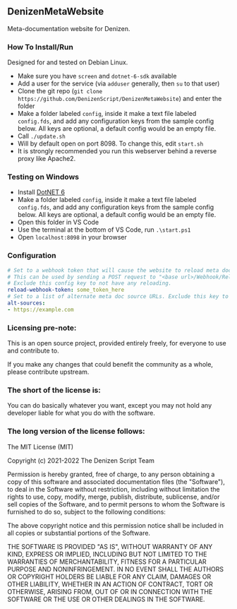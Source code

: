 DenizenMetaWebsite
------------------

Meta-documentation website for Denizen.

### How To Install/Run

Designed for and tested on Debian Linux.

- Make sure you have `screen` and `dotnet-6-sdk` available
- Add a user for the service (via `adduser` generally, then `su` to that user)
- Clone the git repo (`git clone https://github.com/DenizenScript/DenizenMetaWebsite`) and enter the folder
- Make a folder labeled `config`, inside it make a text file labeled `config.fds`, and add any configuration keys from the sample config below. All keys are optional, a default config would be an empty file.
- Call `./update.sh`
- Will by default open on port 8098. To change this, edit `start.sh`
- It is strongly recommended you run this webserver behind a reverse proxy like Apache2.

### Testing on Windows

- Install [DotNET 6](https://dotnet.microsoft.com/download/dotnet/6.0)
- Make a folder labeled `config`, inside it make a text file labeled `config.fds`, and add any configuration keys from the sample config below. All keys are optional, a default config would be an empty file.
- Open this folder in VS Code
- Use the terminal at the bottom of VS Code, run `.\start.ps1`
- Open `localhost:8098` in your browser

### Configuration

```yml
# Set to a webhook token that will cause the website to reload meta documentation from source.
# This can be used by sending a POST request to "<base url>/Webhook/Reload?token=some_token_here"
# Exclude this config key to not have any reloading.
reload-webhook-token: some_token_here
# Set to a list of alternate meta doc source URLs. Exclude this key to use the default source list.
alt-sources:
- https://example.com
```

### Licensing pre-note:

This is an open source project, provided entirely freely, for everyone to use and contribute to.

If you make any changes that could benefit the community as a whole, please contribute upstream.

### The short of the license is:

You can do basically whatever you want, except you may not hold any developer liable for what you do with the software.

### The long version of the license follows:

The MIT License (MIT)

Copyright (c) 2021-2022 The Denizen Script Team

Permission is hereby granted, free of charge, to any person obtaining a copy
of this software and associated documentation files (the "Software"), to deal
in the Software without restriction, including without limitation the rights
to use, copy, modify, merge, publish, distribute, sublicense, and/or sell
copies of the Software, and to permit persons to whom the Software is
furnished to do so, subject to the following conditions:

The above copyright notice and this permission notice shall be included in all
copies or substantial portions of the Software.

THE SOFTWARE IS PROVIDED "AS IS", WITHOUT WARRANTY OF ANY KIND, EXPRESS OR
IMPLIED, INCLUDING BUT NOT LIMITED TO THE WARRANTIES OF MERCHANTABILITY,
FITNESS FOR A PARTICULAR PURPOSE AND NONINFRINGEMENT. IN NO EVENT SHALL THE
AUTHORS OR COPYRIGHT HOLDERS BE LIABLE FOR ANY CLAIM, DAMAGES OR OTHER
LIABILITY, WHETHER IN AN ACTION OF CONTRACT, TORT OR OTHERWISE, ARISING FROM,
OUT OF OR IN CONNECTION WITH THE SOFTWARE OR THE USE OR OTHER DEALINGS IN THE
SOFTWARE.
